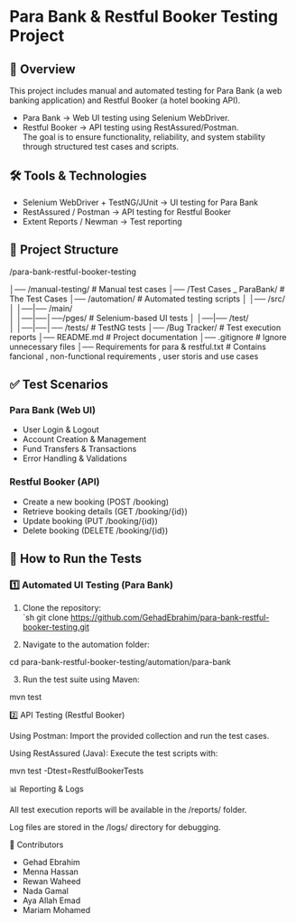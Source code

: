 # Para Bank & Restful Booker Testing Project  

## 📌 Overview  
This project includes manual and automated testing for Para Bank (a web banking application) and Restful Booker (a hotel booking API).  
- Para Bank → Web UI testing using Selenium WebDriver.  
- Restful Booker → API testing using RestAssured/Postman.  
The goal is to ensure functionality, reliability, and system stability through structured test cases and scripts.  

## 🛠 Tools & Technologies  
- Selenium WebDriver + TestNG/JUnit → UI testing for Para Bank  
- RestAssured / Postman → API testing for Restful Booker  
- Extent Reports / Newman → Test reporting  

## 📂 Project Structure

/para-bank-restful-booker-testing

│── /manual-testing/                              # Manual test cases
│── /Test Cases _ ParaBank/                       # The Test Cases
│── /automation/                                  # Automated testing scripts
│   │── /src/                                    
│   │──|── /main/   
│   │──|──│──/pges/                               # Selenium-based UI tests
│   │──|── /test/  
│   │──|──│── /tests/                             # TestNG tests
│── /Bug Tracker/                                 # Test execution reports
│── README.md                                     # Project documentation
│── .gitignore                                    # Ignore unnecessary files
│── Requirements for para & restful.txt           # Contains fancional , non-functional requirements , user storis and use cases

## ✅ Test Scenarios  
### Para Bank (Web UI)
-  User Login & Logout  
-  Account Creation & Management  
-  Fund Transfers & Transactions  
-  Error Handling & Validations  

### Restful Booker (API)
-  Create a new booking (POST /booking)  
-  Retrieve booking details (GET /booking/{id})  
-  Update booking (PUT /booking/{id})  
-  Delete booking (DELETE /booking/{id})  

## 🚀 How to Run the Tests  
### 1️⃣ Automated UI Testing (Para Bank)  
1. Clone the repository:  
   `sh
   git clone https://github.com/GehadEbrahim/para-bank-restful-booker-testing.git

2. Navigate to the automation folder:

cd para-bank-restful-booker-testing/automation/para-bank


3. Run the test suite using Maven:

mvn test



2️⃣ API Testing (Restful Booker)

Using Postman: Import the provided collection and run the test cases.

Using RestAssured (Java): Execute the test scripts with:

mvn test -Dtest=RestfulBookerTests


📊 Reporting & Logs

All test execution reports will be available in the /reports/ folder.

Log files are stored in the /logs/ directory for debugging.


🤝 Contributors
-   Gehad Ebrahim
-   Menna Hassan
-   Rewan Waheed
-   Nada Gamal
-   Aya Allah Emad
-   Mariam Mohamed
